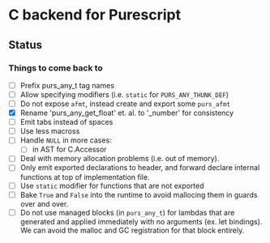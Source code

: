 # C backend for Purescript

## Status

### Things to come back to

* [ ] Prefix purs_any_t tag names
* [ ] Allow specifying modifiers (i.e. `static` for `PURS_ANY_THUNK_DEF`)
* [ ] Do not expose `afmt`, instead create and export some `purs_afmt`
* [x] Rename 'purs_any_get_float' et. al. to '_number' for consistency
* [ ] Emit tabs instead of spaces
* [ ] Use less macross
* [ ] Handle `NULL` in more cases:
  * [ ] in AST for C.Accessor
* [ ] Deal with memory allocation problems (i.e. out of memory).
* [ ] Only emit exported declarations to header, and forward declare internal
  functions at top of implementation file.
* [ ] Use `static` modifier for functions that are not exported
* [ ] Bake `True` and `False` into the runtime to avoid mallocing them in guards
  over and over.
* [ ] Do not use managed blocks (in `purs_any_t`) for lambdas that are generated
  and applied immediately with no arguments (ex. let bindings). We can avoid the
  malloc and GC registration for that block entirely.
